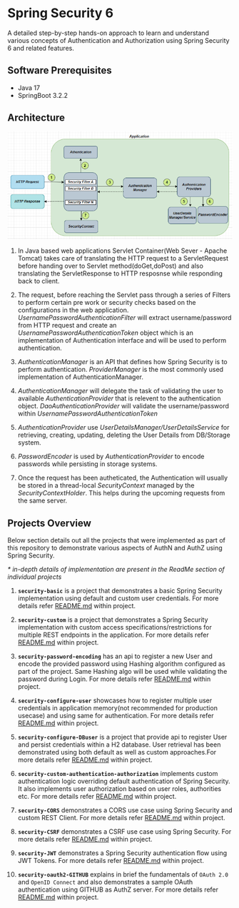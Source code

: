 
# Spring Security 6

A detailed step-by-step hands-on approach to learn and understand various concepts of Authentication and Authorization using Spring Security 6 and related features. 




## Software Prerequisites

* Java 17
* SpringBoot 3.2.2

## Architecture

![ScreenShot](/images/main-arch.PNG?raw=true)

1. In Java based web applications Servlet Container(Web Sever - Apache Tomcat) takes care of translating the HTTP request to a ServletRequest before handing over to Servlet method(doGet,doPost) and also translating the ServletResponse to HTTP resposnse while responding back to client.

2. The request, before reaching the Servlet pass through a series of Filters to perform certain pre work or security checks based on the configurations in the web application.
_UsernamePasswordAuthenticationFilter_ will extract username/password from HTTP request and create an _UsernamePasswordAuthenticationToken_ object which is an implementation of Authentication interface and will be used to perform authentication.

3. _AuthenticationManager_ is an API that defines how Spring Security is to perform authentication.
_ProviderManager_ is the most commonly used implementation of AuthenticationManager.

4. _AuthenticationManager_ will delegate the task of validating the user to available _AuthenticationProvider_ that is relevent to the authentication object.
_DaoAuthenticationProvider_ will validate the username/password within _UsernamePasswordAuthenticationToken_

5. _AuthenticationProvider_ use _UserDetailsManager/UserDetailsService_ for retrieving, creating, updating, deleting the User Details from DB/Storage system.

6. _PasswordEncoder_ is used by _AuthenticationProvider_ to encode passwords while persisting in storage systems.

7. Once the request has been autheticated, the Authentication will usually be stored in a thread-local _SecurityContext_ managed by the _SecurityContextHolder_. This helps during the upcoming requests from the same server.

## Projects Overview

Below section details out all the projects that were implemented as part of this repository to demonstrate various aspects of AuthN and AuthZ using Spring Security. 

_* in-depth details of implementation are present in the ReadMe section of individual projects_

1. **`security-basic`** is a project that demonstrates a basic Spring Security implementation using default and custom user credentials. For more details refer [README.md](https://github.com/arijitdeb1/spring-security-6/blob/main/security-basic/README.md) within project.

2. **`security-custom`** is a project that demonstrates a Spring Security implementation with custom access specifications/restrictions for multiple REST endpoints in the application. For more details refer [README.md](https://github.com/arijitdeb1/spring-security-6/blob/main/security-custom/README.md) within project.

3. **`security-password-encoding`** has an api to register a new User and encode the provided password using Hashing algorithm configured as part of the project. Same Hashing algo will be used while validating the password during Login. For more details refer [README.md](https://github.com/arijitdeb1/spring-security-6/blob/main/security-password-encoding/README.md) within project.

4. **`security-configure-user`** showcases how to register multiple user credentials in application memory(not recommended for production usecase) and using same for authentication. For more details refer [README.md](https://github.com/arijitdeb1/spring-security-6/blob/main/security-configure-user/README.md) within project.

5. **`security-configure-DBuser`** is a project that provide api to register User and persist credentials within a H2 database. User retrieval has been demonstrated using both default as well as custom approaches.For more details refer [README.md](https://github.com/arijitdeb1/spring-security-6/blob/main/security-configure-DBuser/README.md) within project.

6. **`security-custom-authentication-authorization`** implements custom authentication logic  overriding default authentication of Spring Security. It also implements user authorization based on user roles, authorities etc. For more details refer [README.md](https://github.com/arijitdeb1/spring-security-6/blob/main/security-custom-authentication-authorization/README.md) within project.

7. **`security-CORS`** demonstrates a CORS use case using Spring Security and custom REST Client. For more details refer [README.md](https://github.com/arijitdeb1/spring-security-6/blob/main/security-CORS/README.md) within project.

8. **`security-CSRF`** demonstrates a CSRF use case using Spring Security. For more details refer [README.md](https://github.com/arijitdeb1/spring-security-6/blob/main/security-CSRF/README.md) within project.

9. **`security-JWT`** demonstrates a Spring Security authentication flow using JWT Tokens. For more details refer [README.md](https://github.com/arijitdeb1/spring-security-6/blob/main/security-JWT/README.md) within project.

10. **`security-oauth2-GITHUB`** explains in brief the fundamentals of `OAuth 2.0` and `OpenID Connect` and also demonstrates a sample OAuth authentication using GITHUB as AuthZ server. For more details refer [README.md](https://github.com/arijitdeb1/spring-security-6/blob/main/security-oauth2-GITHUB/README.md) within project.